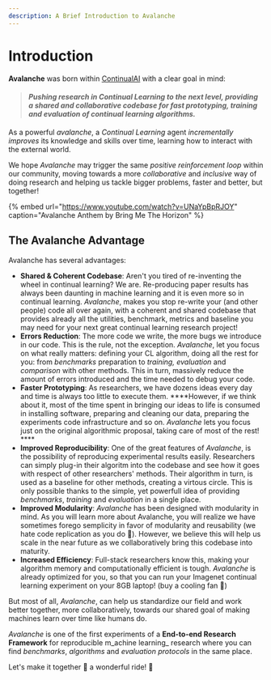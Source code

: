 ```yaml
---
description: A Brief Introduction to Avalanche
---
```


# Introduction

**Avalanche** was born within [ContinualAI](https://www.continualai.org/) with a clear goal in mind:

> #### _Pushing research in Continual Learning to the next level, providing a shared and collaborative codebase for fast prototyping, training and evaluation of continual learning algorithms._

As a powerful _avalanche_, a _Continual Learning_ agent _incrementally_ _improves_ its knowledge and skills over time, learning how to interact with the external world. 

We hope _Avalanche_ may trigger the same _positive reinforcement loop_ within our community, moving towards a more _collaborative_ and _inclusive_ way of doing research and helping us tackle bigger problems, faster and better, but together!

{% embed url="https://www.youtube.com/watch?v=UNaYpBpRJOY" caption="Avalanche Anthem by Bring Me The Horizon" %}

## The Avalanche Advantage

Avalanche has several advantages:

* **Shared & Coherent Codebase**: Aren't you tired of re-inventing the wheel in continual learning? We are. Re-producing paper results has always been daunting in machine learning and it is even more so in continual learning. _Avalanche_, makes you stop re-write your \(and other people\) code all over again, with a coherent and shared codebase that provides already all the utilities, benchmark, metrics and baseline you may need for your next great continual learning research project! 
* **Errors Reduction**: The more code we write, the more bugs we introduce in our code. This is the rule, not the exception. _Avalanche_, let you focus on what really matters: defining your CL algorithm, doing all the rest for you: from _benchmarks_ preparation to _training,_ _evaluation_ and _comparison_ with other methods. This in turn, massively reduce the amount of errors introduced and the time needed to debug your code. 
* **Faster Prototyping**: As researchers, we have dozens ideas every day and time is always too little to execute them.  ****However, if we think about it, most of the time spent in bringing our ideas to life is consumed in installing software, preparing and cleaning our data, preparing the experiments code infrastructure and so on. _Avalanche_ lets you focus just on the original algorithmic proposal, taking care of most of the rest! ****
* **Improved Reproducibility**: One of the great features of _Avalanche_, is the possibility of reproducing experimental results easily. Researchers can simply plug-in their algoritm into the codebase and see how it goes with respect of other researchers' methods. Their algorithm in turn, is used as a baseline for other methods, creating a virtous circle. This is only possible thanks to the simple, yet powerfull idea of providing _benchmarks_, _training_ and _evaluation_ in a single place. 
* **Improved Modularity**: _Avalanche_ has been designed with modularity in mind. As you will learn more about Avalanche, you will realize we have sometimes forego semplicity in favor of modularity and reusability \(we hate code replication as you do 🤪\). However, we believe this will help us scale in the near future as we collaboratively bring this codebase into maturity.  
* **Increased Efficiency**: Full-stack researchers know this, making your algorithm memory and computationally efficient is tough. _Avalanche_ is already optimized for you, so that you can run your Imagenet continual learning experiment on your 8GB laptop! \(buy a cooling fan 💨\)

But most of all, _Avalanche_, can help us standardize our field and work better together, more collaboratively, towards our shared goal of making machines learn over time like humans do.  
  
_Avalanche_ is one of the first experiments of a **End-to-end Research Framework** for reproducible m_achine learning_ research where you can find _benchmarks_, _algorithms_ and _evaluation protocols_ in the same place.  
  
Let's make it together 👫 a wonderful ride! 🎈

